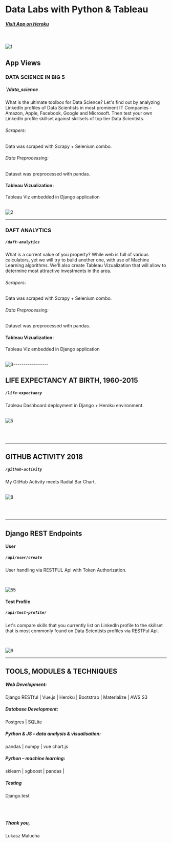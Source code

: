 # Data Labs with Python & Tableau


##### [Visit App on Heroku](https://data-labs-python.herokuapp.com/)

<br>

![1](https://user-images.githubusercontent.com/26208598/70999599-a06d6900-20d1-11ea-967a-a639f11aa64d.PNG)
## App Views

### DATA SCIENCE IN BIG 5
##### `/data_science
What is the ultimate toolbox for Data Science? Let's find out by analyzing LinkedIn profiles of Data Scientists in most prominent IT Companies - Amazon, Apple, Facebook, Google and Microsoft.
Then test your own LinkedIn profile skillset against skillsets of top tier Data Scientists.

###### Scrapers:

Data was scraped with Scrapy + Selenium combo.

###### Data Preprocessing:
Dataset was preprocessed with pandas. 


#### Tableau Vizualization:
Tableau Viz embedded in Django application
<br>
<br>

![2](https://user-images.githubusercontent.com/26208598/70999600-a105ff80-20d1-11ea-9282-5717e048f63c.PNG)




-----------------

### DAFT ANALYTICS

##### `/daft-analytics`
What is a current value of you property? While web is full of various calculators, yet we will try to build another one, with use of Machine Learning algorithms. 
We'll also create Tableau Vizualization that will allow to determine most attractive investments in the area.


###### Scrapers:

Data was scraped with Scrapy + Selenium combo. 

###### Data Preprocessing:
Dataset was preprocessed with pandas.


#### Tableau Vizualization:
Tableau Viz embedded in Django application
<br>
<br>

![3](https://user-images.githubusercontent.com/26208598/70999601-a105ff80-20d1-11ea-928d-50520d36069e.PNG)-----------------

## LIFE EXPECTANCY AT BIRTH, 1960-2015
##### `/life-expectancy`
Tableau Dashboard deployment in Django + Heroku environment.
<br>
<br>

![5](https://user-images.githubusercontent.com/26208598/70999603-a105ff80-20d1-11ea-859b-38dedda05044.PNG)

<br>
<br>

-----------------


## GITHUB ACTIVITY 2018
##### `/github-activity`
My GitHub Activity meets Radial Bar Chart.
<br>
<br>

![8](https://user-images.githubusercontent.com/26208598/54075699-27b3c380-429a-11e9-8ef3-ea21e23b8d50.JPG)

<br>
<br>

-----------------

## Django REST Endpoints

#### User
##### `/api/user/create`

 User handling via RESTFUL Api with Token Authorization.

<br>

![55](https://user-images.githubusercontent.com/26208598/70999607-a19e9600-20d1-11ea-85f2-be494492f250.PNG)

#### Test Profile
##### `/api/test-profile/`

 Let's compare skills that you currently list on LinkedIn profile to the skillset that is most commonly found on Data Scientists profiles via RESTFul Api.

<br>

![6](https://user-images.githubusercontent.com/26208598/70999606-a19e9600-20d1-11ea-9130-bbb25686da04.PNG)



-----------------



## TOOLS, MODULES & TECHNIQUES

##### Web Development:
Django RESTful | Vue.js |  Heroku | Bootstrap | Materialize | AWS S3

##### Database Development:
Postgres | SQLite

##### Python & JS – data analysis & visualisation:
pandas | numpy | vue chart.js

##### Python – machine learning:
sklearn | xgboost | pandas | 

##### Testing
Django.test



<br>
<br>

##### Thank you,

Lukasz Malucha
